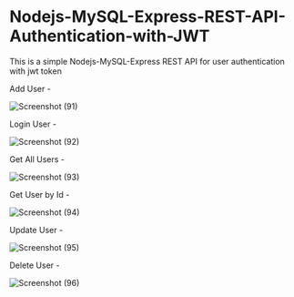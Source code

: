# Nodejs-MySQL-Express-REST-API-Authentication-with-JWT

This is a simple Nodejs-MySQL-Express REST API for user authentication with jwt token

Add User - 

![Screenshot (91)](https://user-images.githubusercontent.com/47227715/129397715-402e4af4-be7b-4472-942a-b4a37dcd0d3f.png)

Login User -

![Screenshot (92)](https://user-images.githubusercontent.com/47227715/129397644-d6da4dc9-a9c9-41fb-9261-552507d7839f.png)

Get All Users - 

![Screenshot (93)](https://user-images.githubusercontent.com/47227715/129397821-4748d2f9-006b-4564-a23d-c14f7e34ec5b.png)

Get User by Id - 

![Screenshot (94)](https://user-images.githubusercontent.com/47227715/129397861-f18de563-c935-4ede-b1b2-cf95c59c8268.png)

Update User -

![Screenshot (95)](https://user-images.githubusercontent.com/47227715/129398113-a7c7a7bd-18fa-4ef4-999d-028e16a6d437.png)

Delete User -

![Screenshot (96)](https://user-images.githubusercontent.com/47227715/129397870-d279a5b7-319f-4576-9822-54a62385a08b.png)

